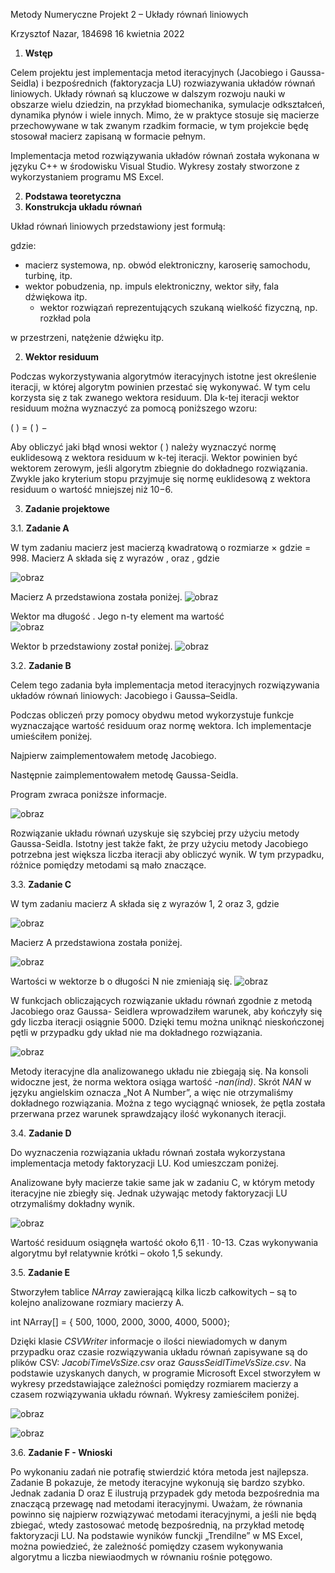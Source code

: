 ﻿Metody Numeryczne Projekt 2 – Układy równań liniowych

Krzysztof Nazar, 184698  16 kwietnia 2022 

1. **Wstęp** 

Celem  projektu  jest  implementacja  metod  iteracyjnych  (Jacobiego  i  Gaussa-Seidla) i bezpośrednich (faktoryzacja LU) rozwiazywania układów równań liniowych. Układy równań są kluczowe  w  dalszym  rozwoju  nauki  w  obszarze  wielu  dziedzin,  na  przykład  biomechanika, symulacje  odkształceń,  dynamika  płynów  i  wiele  innych.  Mimo,  że  w  praktyce  stosuje  się macierze przechowywane w tak zwanym rzadkim formacie, w tym projekcie będę stosował macierz zapisaną w formacie pełnym.  

Implementacja  metod  rozwiązywania  układów  równań  została  wykonana  w  języku  C++ w środowisku Visual Studio. Wykresy zostały stworzone z wykorzystaniem programu MS Excel. 

2. **Podstawa teoretyczna** 
1. **Konstrukcja układu równań** 

Układ równań liniowych przedstawiony jest formułą: 

 

gdzie: 

- macierz systemowa, np. obwód elektroniczny, karoserię samochodu, turbinę, itp. 
- wektor pobudzenia, np. impuls elektroniczny, wektor siły, fala dźwiękowa itp. 
  - wektor  rozwiązań  reprezentujących  szukaną  wielkość  fizyczną,  np.  rozkład  pola 

w przestrzeni, natężenie dźwięku itp. 

2. **Wektor residuum** 

Podczas  wykorzystywania  algorytmów  iteracyjnych  istotne  jest  określenie  iteracji,  w  której algorytm powinien przestać się wykonywać. W tym celu korzysta się z tak zwanego wektora residuum. Dla k-tej iteracji wektor residuum można wyznaczyć za pomocą poniższego wzoru: 

( ) =  ( ) −  

Aby  obliczyć  jaki  błąd  wnosi  wektor  ( )  należy  wyznaczyć  normę  euklidesową  z  wektora residuum w  k-tej  iteracji.  Wektor  powinien  być  wektorem zerowym,  jeśli  algorytm zbiegnie do dokładnego  rozwiązania.  Zwykle  jako  kryterium  stopu  przyjmuje  się  normę  euklidesową z wektora residuum o wartość mniejszej niż 10−6. 

3. **Zadanie projektowe** 

3.1. **Zadanie A** 

W  tym  zadaniu  macierz   jest  macierzą  kwadratową  o  rozmiarze  ×  gdzie  = 998. Macierz A składa się z wyrazów  ,  oraz   , gdzie 

![obraz](https://user-images.githubusercontent.com/72522808/163672375-d7cbda86-3328-4f27-8b6b-9c8e96d48583.png)

Macierz A przedstawiona została poniżej. 
![obraz](https://user-images.githubusercontent.com/72522808/163672369-d9306d15-bbdf-4b2d-9a9f-4e75cfcf1fa4.png)

Wektor  ma długość  . Jego n-ty element ma wartość  
![obraz](https://user-images.githubusercontent.com/72522808/163672381-9c8e8256-2867-4e37-a7cb-e1ab1a3cd68b.png)

Wektor b przedstawiony został poniżej. 
![obraz](https://user-images.githubusercontent.com/72522808/163672385-aa6fc0b7-911d-4705-b4a6-6c719986f534.png)


3.2. **Zadanie B**  

Celem tego zadania była implementacja metod iteracyjnych rozwiązywania układów równań liniowych: Jacobiego i Gaussa–Seidla. 

Podczas  obliczeń  przy  pomocy  obydwu  metod  wykorzystuje  funkcje  wyznaczające  wartość residuum oraz normę wektora. Ich implementacje umieściłem poniżej. 

Najpierw zaimplementowałem metodę Jacobiego.  


Następnie zaimplementowałem metodę Gaussa-Seidla. 



Program zwraca poniższe informacje. 

![obraz](https://user-images.githubusercontent.com/72522808/163672399-4b72a285-039c-4815-9f24-1d67687ccd46.png)

Rozwiązanie układu równań uzyskuje się szybciej przy użyciu metody Gaussa-Seidla. Istotny jest także fakt, że przy użyciu metody Jacobiego potrzebna jest większa liczba iteracji aby obliczyć wynik. W tym przypadku, różnice pomiędzy metodami są mało znaczące.  

3.3. **Zadanie C** 

W tym zadaniu macierz A składa się z wyrazów  1,  2 oraz   3, gdzie 

![obraz](https://user-images.githubusercontent.com/72522808/163672406-2bac862e-15a4-43f6-8fd4-27646f79c2b0.png)

Macierz A przedstawiona została poniżej. 

![obraz](https://user-images.githubusercontent.com/72522808/163672409-742d1b20-9d5c-4812-bdc4-68568582c711.png)

Wartości w wektorze b o długości N nie zmieniają się.
![obraz](https://user-images.githubusercontent.com/72522808/163672414-a486241f-16d5-4322-b8dd-3ac0f3ed804d.png)

W funkcjach obliczających rozwiązanie układu równań zgodnie z metodą Jacobiego oraz Gaussa- Seidlera wprowadziłem warunek, aby kończyły się gdy liczba iteracji osiągnie 5000. Dzięki temu można uniknąć nieskończonej pętli w przypadku gdy układ nie ma dokładnego rozwiązania.  

![obraz](https://user-images.githubusercontent.com/72522808/163672419-0d8e6f5b-5501-4cef-91f8-5054e2616146.png)

Metody  iteracyjne  dla  analizowanego  układu  nie  zbiegają  się.  Na  konsoli  widoczne  jest, że norma  wektora  osiąga  wartość  -*nan(ind)*.  Skrót  *NAN*  w  języku  angielskim  oznacza „Not A Number”, a więc nie otrzymaliśmy dokładnego rozwiązania. Można z tego wyciągnąć wniosek, że pętla została przerwana przez warunek sprawdzający ilość wykonanych iteracji. 

3.4. **Zadanie D** 

Do  wyznaczenia  rozwiązania  układu  równań  została  wykorzystana  implementacja  metody faktoryzacji LU. Kod umieszczam poniżej. 

Analizowane były macierze takie same jak w zadaniu C, w którym metody iteracyjne nie zbiegły się. Jednak używając metody faktoryzacji LU otrzymaliśmy dokładny wynik. 

![obraz](https://user-images.githubusercontent.com/72522808/163672428-ff677648-f27e-4b34-84e4-c3e849f764d9.png)

Wartość  residuum  osiągnęła  wartość  około  6,11 ∙ 10-13.  Czas  wykonywania  algorytmu  był relatywnie krótki – około 1,5 sekundy. 

3.5. **Zadanie E** 

Stworzyłem tablice  *NArray* zawierającą kilka liczb całkowitych – są to kolejno analizowane rozmiary macierzy A. 

int NArray[] = { 500, 1000, 2000, 3000, 4000, 5000}; 

Dzięki  klasie  *CSVWriter*  informacje  o  ilości  niewiadomych  w  danym  przypadku  oraz  czasie rozwiązywania  układu  równań  zapisywane  są  do  plików  CSV:  *JacobiTimeVsSize.csv*  oraz *GaussSeidlTimeVsSize.csv*.  Na  podstawie  uzyskanych  danych,  w  programie  Microsoft  Excel stworzyłem w wykresy przedstawiające zależności pomiędzy rozmiarem macierzy a czasem rozwiązywania układu równań. Wykresy zamieściłem poniżej. 

![obraz](https://user-images.githubusercontent.com/72522808/163672443-9ca5a1e3-0b96-4ef3-aafa-044edc5c4519.png)

![obraz](https://user-images.githubusercontent.com/72522808/163672448-e78c9805-4061-4f32-8973-837a02883f03.png)


3.6. **Zadanie F - Wnioski** 

Po wykonaniu zadań nie potrafię stwierdzić która metoda jest najlepsza. Zadanie B pokazuje, że metody iteracyjne wykonują się bardzo szybko. Jednak zadania D oraz E ilustrują przypadek gdy  metoda  bezpośrednia  ma  znaczącą  przewagę  nad  metodami  iteracyjnymi.  Uważam, że równania powinno się najpierw rozwiązywać metodami iteracyjnymi, a jeśli nie będą zbiegać, wtedy zastosować metodę bezpośrednią, na przykład metodę faktoryzacji LU. Na podstawie wyników funckji „Trendilne” w MS Excel, można powiedzieć, że zależność pomiędzy czasem wykonywania algorytmu a liczba niewiaodmych w równaniu rośnie potęgowo. 
